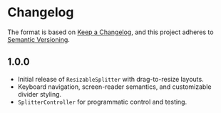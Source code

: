 # Changelog

The format is based on [Keep a Changelog](https://keepachangelog.com/en/1.0.0/),
and this project adheres to [Semantic Versioning](https://semver.org/spec/v2.0.0.html).

## 1.0.0

- Initial release of `ResizableSplitter` with drag-to-resize layouts.
- Keyboard navigation, screen-reader semantics, and customizable divider styling.
- `SplitterController` for programmatic control and testing.
